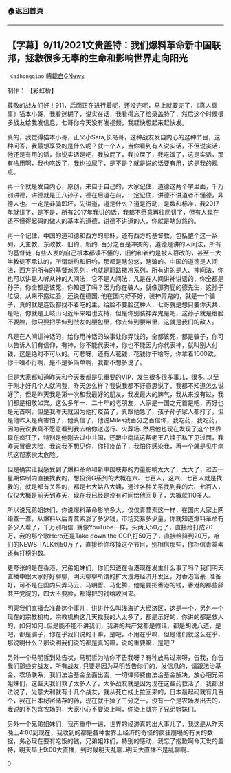 ###  [:house:返回首頁](https://github.com/ourhimalayas/txt)
---


## 【字幕】9/11/2021文贵盖特：我们爆料革命新中国联邦，拯救很多无辜的生命和影响世界走向阳光
` Caihongqiao` [轉載自GNews](https://gnews.org/zh-hans/1526663/)

制作： 【彩虹桥】

尊敬的战友们好！911，后面正在进行着呢，还没完呢，马上就要完了，《真人真事》猫本小哥，我看迷糊了，说实在话，我看得忘了给录盖特了，然后这个时候很多战友给我发信息，七哥你今天没有发视频，我赶快想起来赶快发。

真的，我觉得猫本小哥，正义小Sara,长岛哥，这种战友发自内心的这种节目，这种问答，我最想享受的是什么呢？就一个人，当你看到有人说实话，不但说实话，他还是有用的话，你说实话是吧，我放屁了，我拉屎了，我吃饭了，这是实话，那有啥用啊，我也吃饭了，我也拉屎了，是不是？就是说的话要有用，这是我的观点。

再一个就是发自内心，原创，来自于自己的，大家记住，道德这两个字里面，千万别讲德，讲德就是王八孙子，德在后道在前，一定记住，讲德不讲道者不懂德，非德人也。一定是非骗即坏，先讲道，道是什么？道是行动，是数和标准，我2017年就讲了，是不是，所有2017年我讲的话，我都不愿意再往回讲了，但有人现在还不懂得起码的做人的基本的道德，讲德不讲道的人，你就是瞎忽悠的。

再一个记住，中国的道和德和西方的耶稣，还有西方的基督教，包括整个这一系列，天主教、东政教、旧约、新约..百分之百是冲突的，道德是讲的人间法，所有的基督徒..有些人发的自己根本都读不懂的，旧约和新约是被人篡改的，甚至一大半教徒不承认的，所谓新约和旧约，那都是瞎忽悠，瞎骗的。中国的道德是人间法，西方的所有的基督派系列，也就是耶路撒冷系列，所有讲的是人、神间法，你也可以讲是人听从神的人间法，它不是人间法，凡是在人间讲神讲话的，你全都是孙子，你全都是该死，你知道了吗？因为你在骗人，就像那狗屁的德先生，这孙子垃圾，从来不露过脸，还说在德国..他在国内好不好，装神弄鬼的，就是一个骗子，真的就是连饭都找不着吃的主，给脸不要脸这种人，七哥就是想只要你灭共，是吧，你就是王岐山习近平来咱也支持，但是你别装神弄鬼是吧，这孙子就是给脸不要脸，你只要把手伸到战友的腰包里，你去伸到腰带里，这就是我们的敌人。

凡是在人间讲神话的，给你用神话的故事让你弄钱的，全都该死，都是骗子，你可以告诉人们有信仰，有神，你不能代表神，你也不能因为你代表神，就叫别人付钱，这是绝对不可以的。可悲呀，还有人花钱，花钱你干啥呀，你拿着1000欧，你干啥不行啊，是不是多简单啊，我都不想多说了。

但是大家都知道昨天和今天我都是见重要的VIP，发生很多很多事儿，很多..以至于刚才好几个人就问我，昨天怎么样？我说我都不好意思说了，我都不知道怎么说好了，但是昨天我是第一次和我最好的朋友，我发最大的脾气，我从来没有过，我们都是相敬如宾。这么多年一、二十年的老朋友，人家是一国之元首是吧，再好也是元首啊，但是我昨天就因为他打疫苗了，真跟他急了，孩子孙子家人都打了，但是他昨天是真害怕了，他真信了，他说Miles我百分之百信你，我吃药，我吃药，因为我说我真不愿意看到我去给你送送行、火葬场..然后他也现在发现了这个世界现在疯狂了，特别是他刚去过中共国，还跟中南坑这帮老王八犊子私下见过面，我昨天冒很大险，我说我不想见你，你打疫苗了，我怕你感染我，再一个就是见中南坑这帮家伙太危险。

但是确实让我感受到了爆料革命和新中国联邦的力量影响太大了，太大了，过去一星期体制内直接找我的，想投资G系列的大概在六、七百人，这六、七百人就是找我的，就是都有关系的，都是七大姑八大姨，通过各种关系找到我的六、七百人，仅仅大概是前天到昨天，现在我已经是没有时间给他回复了，大概就110多人。

所以说兄弟姐妹们，你说爆料革命影响多大，仅仅青蒿素这一样，在国内大家上网络查一查，从爆料以后青蒿素涨了多少钱，市场交易多少量，你就知道爆料革命有多少人看了，千万别相信..就像YouTube一样，头两天50万了，直接给打成20万，我的那个歌Hero还是Take down the CCP,打50万了，直接给降到20万，咱们的NEWS TALK到50万了，直接给你移掉这个节目，别相信那些，你相信青蒿素还有打榜的数。

更夸张的是在香港，兄弟姐妹们，你们知道在香港现在发生什么事了吗？我们明天直播中跟大家好好聊聊，明天聊聊所谓的扩大浅海经济开发区，对香港富豪..准备好，可不是在国内只弄马云、马明哲、马化腾，他是要把香港的钱，香港的那些舔共产党腚的，四大不要脸，都得把的钱给收回来。

明天我们直播会准备这个事儿，讲讲什么叫浅海扩大经济区，这是一个，另外一个现在的宗教机构，宗教机构这几天找我的人太多了，都是示好的，你讲的都是救人的，如何如何..但是能不能不讲我们，我讲的共产党都是假话，都是胡说八道，是吧，都是骗子，你在乎我们说的干嘛，是吧，不用在乎嘛，但是他们就这么在乎，那说明什么？那说明我们说的都是真的嘛，说的重要嘛，是吧？

另外一个马明哲到处告状，马明哲为啥你不告我呀？有种放马过来呀，告我，你告我们那些穷战友，所有战友..只要是因为马明哲告你们的，发信息的，请跟法治基金、农场联系，我们法治基金全面出面，一切律师费由法治基金解决，放心吧兄弟姐妹们，这些天我们救了太多人了，太多战友就是因为现在这些药救活了，我都没法说了，光意大利就有十几个战友，就从死亡线上拉回来的，日本最起码就有几百个，我在日本秘密储存的药，现在就干掉了三分之一，没有一个是农场发出去的，我说的不包含农场的，大家小心不要染上啊，你染上就完了兄弟姐妹们。

另外一个兄弟姐妹们，我再重申一遍，世界的经济真的出大事儿了，我这是从昨天晚上4:00到现在，我收到的都是各种世界上经济的奇怪的疯狂崩塌的有关的数据，务必现在要有吃饭的钱，兄弟姐妹们，特别的感动，我忘了抱歉啊今天发的盖特，明天早上9:00大直播，到时候明天乱聊..明天大直播不是乱聊啊..

0
